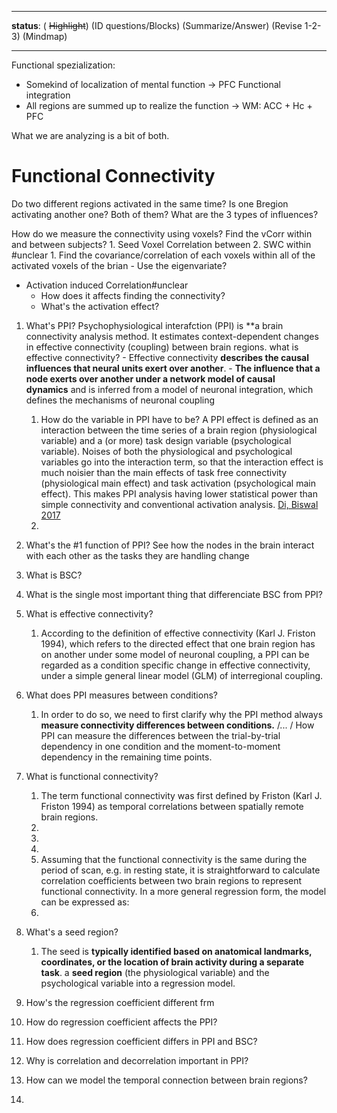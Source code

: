 -------------------------
**status**: 
 ( ~~Highlight~~) (ID questions/Blocks) (Summarize/Answer) (Revise 1-2-3) (Mindmap)
 
-----------------------------------------------------------------------------------------

Functional spezialization: 
- Somekind of localization of mental function -> PFC
Functional integration
- All regions are summed up to realize the function -> WM: ACC + Hc + PFC

What we are analyzing is a bit of both. 

# Functional Connectivity
Do two different regions activated in the same time? Is one Bregion activating another one? Both of them? 
What are the 3 types of influences?


How do we measure the connectivity using voxels?
	Find the vCorr within and between subjects?
	1. Seed Voxel Correlation between
	2. SWC within #unclear
		1. Find the covariance/correlation of each voxels within all of the activated voxels of the brian
	- Use the eigenvariate?
- Activation induced Correlation#unclear
	- How does it affects finding the connectivity?
	- What's the activation effect?


1. What's PPI?
	Psychophysiological interafction (PPI) is **a brain connectivity analysis method. It estimates context-dependent changes in effective connectivity (coupling) between brain regions.
	what is effective connectivity?
		- Effective connectivity **describes the causal influences that neural units exert over another**.
		- **The influence that a node exerts over another under a network model of causal dynamics** and is inferred from a model of neuronal integration, which defines the mechanisms of neuronal coupling
	1. How do the variable in PPI have to be? 
		A PPI effect is defined as an interaction between the time series of a brain region (physiological variable) and a (or more) task design variable (psychological variable). Noises of both the physiological and psychological variables go into the interaction term, so that the interaction effect is much noisier than the main effects of task free connectivity (physiological main effect) and task activation (psychological main effect). This makes PPI analysis having lower statistical power than simple connectivity and conventional activation analysis. [Di, Biswal  2017](https://www.frontiersin.org/articles/10.3389/fnins.2017.00573/full)
	2. 
3. What's the #1 function of PPI?
	See how the nodes in the brain interact with each other as the tasks they are handling change
4. What is BSC?
5. What is the single most important thing that differenciate BSC from PPI?
6. What is effective connectivity?
	1. According to the definition of effective connectivity (Karl J. Friston 1994), which refers to the directed effect that one brain region has on another under some model of neuronal coupling, a PPI can be regarded as a condition specific change in effective connectivity, under a simple general linear model (GLM) of interregional coupling.
7. What does PPI measures between conditions?
	1. In order to do so, we need to first clarify why the PPI method always **measure connectivity differences between conditions.**  /... / How PPI can measure the differences between the trial-by-trial dependency in one condition and the moment-to-moment dependency in the remaining time points. 
8. What is functional connectivity?
	1. The term functional connectivity was first defined by Friston (Karl J. Friston 1994) as temporal correlations between spatially remote brain regions.
	2. 
	3. 
	4. 
	5. Assuming that the functional connectivity is the same during the period of scan, e.g. in resting state, it is straightforward to calculate correlation coefficients between two brain regions to represent functional connectivity. In a more general regression form, the model can be expressed as:  
	6. 
9. What's a seed region?
	1. The seed is **typically identified based on anatomical landmarks, coordinates, or the location of brain activity during a separate task**.
	a **seed region** (the physiological variable) and the psychological variable into a regression model. 

10. How's the regression coefficient different frm
11. How do regression coefficient affects the PPI?
12. How does regression coefficient differs in PPI and BSC?
13. Why is correlation and decorrelation important in PPI?
14. How can we model the temporal connection between brain regions?
15.